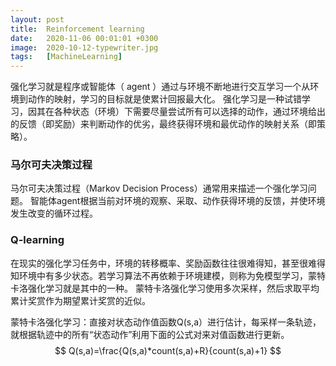 ```yaml
---
layout: post
title:  Reinforcement learning
date:   2020-11-06 00:01:01 +0300
image:  2020-10-12-typewriter.jpg
tags:   [MachineLearning]
---
```


强化学习就是程序或智能体（ agent ）通过与环境不断地进行交互学习一个从环境到动作的映射，学习的目标就是使累计回报最大化。
强化学习是一种试错学习，因其在各种状态（环境）下需要尽量尝试所有可以选择的动作，通过环境给出的反馈（即奖励）来判断动作的优劣，最终获得环境和最优动作的映射关系（即策略）。

### 马尔可夫决策过程

马尔可夫决策过程（Markov Decision Process）通常用来描述一个强化学习问题。
智能体agent根据当前对环境的观察、采取、动作获得环境的反馈，并使环境发生改变的循环过程。

### Q-learning

在现实的强化学习任务中，环境的转移概率、奖励函数往往很难得知，甚至很难得知环境中有多少状态。若学习算法不再依赖于环境建模，则称为免模型学习，蒙特卡洛强化学习就是其中的一种。
蒙特卡洛强化学习使用多次采样，然后求取平均累计奖赏作为期望累计奖赏的近似。

蒙特卡洛强化学习：直接对状态动作值函数Q(s,a）进行估计，每采样一条轨迹，就根据轨迹中的所有“状态动作”利用下面的公式对来对值函数进行更新。
$$
Q(s,a)=\frac{Q(s,a)*count(s,a)+R}{count(s,a)+1}
$$
